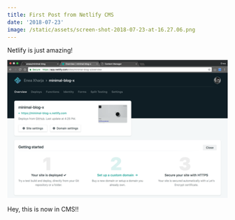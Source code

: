 ```yaml
---
title: First Post from Netlify CMS
date: '2018-07-23'
image: /static/assets/screen-shot-2018-07-23-at-16.27.06.png
---
```

Netlify is just amazing!

![Netlify Dashboard](/static/assets/screen-shot-2018-07-23-at-16.29.03.png)



Hey, this is now in CMS!!
